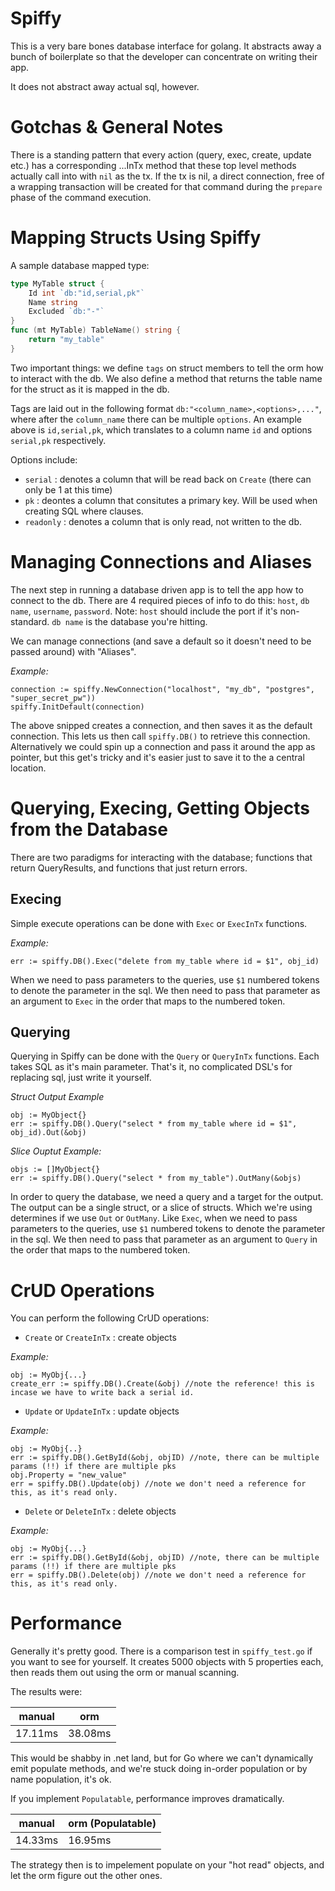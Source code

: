 Spiffy
======

This is a very bare bones database interface for golang. It abstracts away a bunch of boilerplate so that the developer can concentrate on writing their app.

It does not abstract away actual sql, however. 

# Gotchas & General Notes #

There is a standing pattern that every action (query, exec, create, update etc.) has a corresponding ...InTx method that these top level methods actually call into with `nil` as the tx. If the tx is nil, a direct connection, free of a wrapping transaction will be created for that command during the `prepare` phase of the command execution. 

# Mapping Structs Using Spiffy #

A sample database mapped type:
```go
type MyTable struct {
	Id int `db:"id,serial,pk"`
	Name string
	Excluded `db:"-"`
}
func (mt MyTable) TableName() string {
	return "my_table"
}
```

Two important things: we define `tags` on struct members to tell the orm how to interact with the db. We also define a method that returns
the table name for the struct as it is mapped in the db. 

Tags are laid out in the following format `db:"<column_name>,<options>,..."`, where after the `column_name` there can be multiple `options`. An example above is `id,serial,pk`, which translates to a column name `id` and options `serial,pk` respectively. 

Options include:
- `serial` : denotes a column that will be read back on `Create` (there can only be 1 at this time)
- `pk` : deontes a column that consitutes a primary key. Will be used when creating SQL where clauses.
- `readonly` : denotes a column that is only read, not written to the db.

# Managing Connections and Aliases #

The next step in running a database driven app is to tell the app how to connect to the db. There are 4 required pieces of info to do this: `host`, `db name`, `username`, `password`. Note: `host` should include the port if it's non-standard. `db name` is the database you're hitting. 

We can manage connections (and save a default so it doesn't need to be passed around) with "Aliases".

*Example:*
```golang
connection := spiffy.NewConnection("localhost", "my_db", "postgres", "super_secret_pw"))
spiffy.InitDefault(connection)
```

The above snipped creates a connection, and then saves it as the default connection. This lets us then call `spiffy.DB()` to retrieve this connection. Alternatively we could spin up a connection and pass it around the app as pointer, but this get's tricky and it's easier just to save it to the a central location.

# Querying, Execing, Getting Objects from the Database #

There are two paradigms for interacting with the database; functions that return QueryResults, and functions that just return errors. 

## Execing ##

Simple execute operations can be done with `Exec` or `ExecInTx` functions. 

*Example:*
```golang
err := spiffy.DB().Exec("delete from my_table where id = $1", obj_id)
```

When we need to pass parameters to the queries, use `$1` numbered tokens to denote the parameter in the sql. We then need to pass that parameter as an argument to `Exec` in the order that maps to the numbered token.

## Querying ###

Querying in Spiffy can be done with the `Query` or `QueryInTx` functions. Each takes SQL as it's main parameter. That's it, no complicated DSL's for replacing sql, just write it yourself. 

*Struct Output Example*
```golang
obj := MyObject{}
err := spiffy.DB().Query("select * from my_table where id = $1", obj_id).Out(&obj)
```

*Slice Ouptut Example:*
```golang
objs := []MyObject{}
err := spiffy.DB().Query("select * from my_table").OutMany(&objs)
```

In order to query the database, we need a query and a target for the output. The output can be a single struct, or a slice of structs. Which we're using determines if we use `Out` or `OutMany`. Like `Exec`, when we need to pass parameters to the queries, use `$1` numbered tokens to denote the parameter in the sql. We then need to pass that parameter as an argument to `Query` in the order that maps to the numbered token.

# CrUD Operations #

You can perform the following CrUD operations:
- `Create` or `CreateInTx` : create objects

*Example:*
```golang
obj := MyObj{...}
create_err := spiffy.DB().Create(&obj) //note the reference! this is incase we have to write back a serial id.
```

- `Update` or `UpdateInTx` : update objects

*Example:*
```golang
obj := MyObj{..}
err := spiffy.DB().GetById(&obj, objID) //note, there can be multiple params (!!) if there are multiple pks
obj.Property = "new_value"
err = spiffy.DB().Update(obj) //note we don't need a reference for this, as it's read only.
```

- `Delete` or `DeleteInTx` : delete objects

*Example:*
```golang
obj := MyObj{...}
err := spiffy.DB().GetById(&obj, objID) //note, there can be multiple params (!!) if there are multiple pks
err = spiffy.DB().Delete(obj) //note we don't need a reference for this, as it's read only.
```

# Performance #

Generally it's pretty good. There is a comparison test in `spiffy_test.go` if you want to see for yourself. It creates 5000 objects with 5 properties each, then reads them out using the orm or manual scanning.

The results were:

| manual  |   orm    |
|---------|----------|
|17.11ms  | 38.08ms  |

This would be shabby in .net land, but for Go where we can't dynamically emit populate methods, and we're stuck doing in-order population or by name population, it's ok.

If you implement `Populatable`, performance improves dramatically.

| manual  |   orm (Populatable)    |
|---------|------------------------|
|14.33ms  | 16.95ms                |

The strategy then is to impelement populate on your "hot read" objects, and let the orm figure out the other ones.
